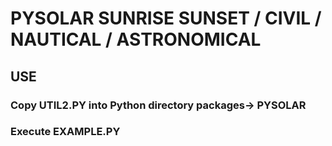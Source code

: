 # PYSOLAR SUNRISE SUNSET / CIVIL / NAUTICAL / ASTRONOMICAL

##  USE
### Copy UTIL2.PY into Python directory packages-> PYSOLAR
### Execute EXAMPLE.PY


